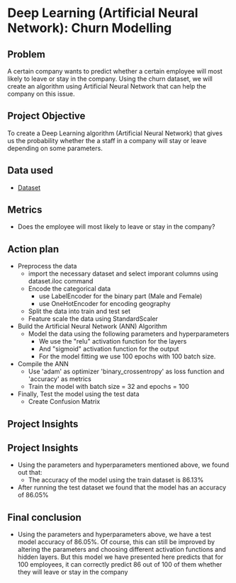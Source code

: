 # Deep Learning (Artificial Neural Network): Churn Modelling
## Problem
A certain company wants to predict whether a certain employee will most likely to leave or stay in the company. Using the churn dataset, we will create an algorithm using Artificial Neural Network that can help the company on this issue.

## Project Objective
To create a Deep Learning algorithm (Artificial Neural Network) that gives us the probability whether the a staff in a company will stay or leave depending on some parameters.

## Data used
- <a href = "https://github.com/pagonzales/Artificial_Neural_Network_Project_Churn__Modelling/blob/main/Churn_Modelling_Dataset.csv">Dataset</a>

## Metrics
- Does the employee will most likely to leave or stay in the company?

## Action plan
- Preprocess the data
  - import the necessary dataset and select imporant columns using dataset.iloc command
  - Encode the categorical data
    - use LabelEncoder for the binary part (Male and Female)
    - use OneHotEncoder for encoding geography
  - Split the data into train and test set
  - Feature scale the data using StandardScaler
- Build the Artificial Neural Network (ANN) Algorithm
  - Model the data using the following parameters and hyperparameters
    - We use the "relu" activation function for the layers
    - And "sigmoid" activation function for the output
    - For the model fitting we use 100 epochs with 100 batch size.
- Compile the ANN
  - Use 'adam' as optimizer 'binary_crossentropy' as loss function and 'accuracy' as metrics
  - Train the model with batch size = 32 and epochs = 100
- Finally, Test the model using the test data
  - Create Confusion Matrix

## Project Insights
## Project Insights
- Using the parameters and hyperparameters mentioned above, we found out that:
  - The accuracy of the model using the train dataset is 86.13%
- After running the test dataset we found that the model has an accuracy of 86.05%
## Final conclusion
- Using the parameters and hyperparameters above, we have a test model accuracy of 86.05%. Of course, this can still be improved by altering the parameters and choosing different activation functions and hidden layers. But this model we have presented here predicts that for 100 employees, it can correctly predict 86 out of 100 of them whether they will leave or stay in the company

